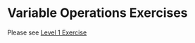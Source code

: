 # Variable Operations Exercises
Please see [Level 1 Exercise](https://github.com/MiguelSwampy/pscyh403/blob/main/Assignment3/Level%201%20Exercises) 
